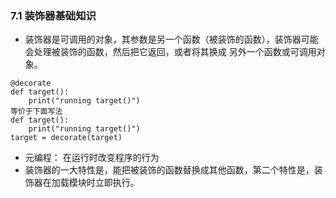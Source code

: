 ### 7.1 装饰器基础知识* 装饰器是可调用的对象，其参数是另一个函数（被装饰的函数），装饰器可能会处理被装饰的函数，然后把它返回，或者将其换成另外一个函数或可调用对象。```@decoratedef target():    print("running target()")等价于下面写法def target():    print("running target()")target = decorate(target)```* 元编程： 在运行时改变程序的行为* 装饰器的一大特性是，能把被装饰的函数替换成其他函数，第二个特性是，装饰器在加载模块时立即执行。